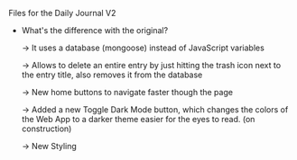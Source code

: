 Files for the Daily Journal V2

- What's the difference with the original?

    -> It uses a database (mongoose) instead of JavaScript variables
    
    -> Allows to delete an entire entry by just hitting the trash icon next to the entry title, also removes it from the database
    
    -> New home buttons to navigate faster though the page
    
    -> Added a new Toggle Dark Mode button, which changes the colors of the Web App to a darker theme easier for the eyes to read. (on construction)
    
    -> New Styling
